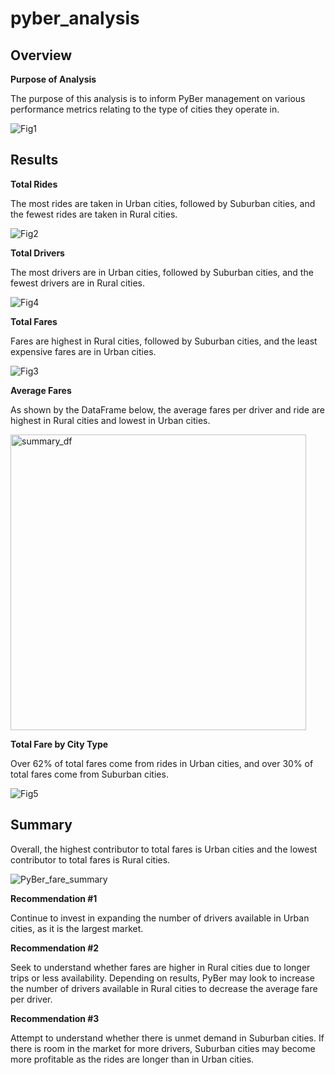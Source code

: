 # pyber_analysis

## Overview 

**Purpose of Analysis**

The purpose of this analysis is to inform PyBer management on various performance metrics relating to the type of cities they operate in.

![Fig1](https://user-images.githubusercontent.com/92737670/143720434-6c6bdaf9-52e7-4a33-ba11-50a04dc861a5.png)

## Results 
**Total Rides**

The most rides are taken in Urban cities, followed by Suburban cities, and the fewest rides are taken in Rural cities.

![Fig2](https://user-images.githubusercontent.com/92737670/143720426-71e958c9-1bd6-471e-ad7c-a8bd2b8ed119.png)

**Total Drivers**

The most drivers are in Urban cities, followed by Suburban cities, and the fewest drivers are in Rural cities.

![Fig4](https://user-images.githubusercontent.com/92737670/143720421-1210996a-2975-4f69-95d0-6eabb4f08e7d.png)


**Total Fares**

Fares are highest in Rural cities, followed by Suburban cities, and the least expensive fares are in Urban cities.

![Fig3](https://user-images.githubusercontent.com/92737670/143720428-cb188675-e352-4861-92bc-a118ed71b2ba.png)


**Average Fares**

As shown by the DataFrame below, the average fares per driver and ride are highest in Rural cities and lowest in Urban cities.

<img width="473" alt="summary_df" src="https://user-images.githubusercontent.com/92737670/143720703-b4252b70-bad9-4787-b3dc-261388ce5822.png">


**Total Fare by City Type**

Over 62% of total fares come from rides in Urban cities, and over 30% of total fares come from Suburban cities.

![Fig5](https://user-images.githubusercontent.com/92737670/143720479-9a72ae14-6df4-4f56-831d-0e8d9869c4d0.png)

## Summary

Overall, the highest contributor to total fares is Urban cities and the lowest contributor to total fares is Rural cities.

![PyBer_fare_summary](https://user-images.githubusercontent.com/92737670/143720607-6b819ef5-5359-4353-9cf1-698726a8ed4e.png)


**Recommendation #1** 

Continue to invest in expanding the number of drivers available in Urban cities, as it is the largest market. 

**Recommendation #2**

Seek to understand whether fares are higher in Rural cities due to longer trips or less availability. Depending on results, PyBer may look to increase the number of drivers available in Rural cities to decrease the average fare per driver.

**Recommendation #3**

Attempt to understand whether there is unmet demand in Suburban cities. If there is room in the market for more drivers, Suburban cities may become more profitable as the rides are longer than in Urban cities.
